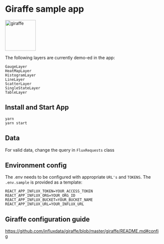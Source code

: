 # Giraffe sample app
<img src="https://influxdata.github.io/branding/img/mascots/mascot-chronograf--white_png.png" height="100" alt="giraffe"/>

The following layers are currently demo-ed in the app:
```
GaugeLayer 
HeatMapLayer
HistogramLayer
LineLayer
ScatterLayer
SingleStateLayer
TableLayer
```

## Install and Start App
```
yarn
yarn start
```

## Data
For valid data, change the query in `FluxRequests` class

## Environment config
The .env needs to be configured with appropriate `URL's` and `TOKENS`. The `.env.sample` is provided as a template:
```
REACT_APP_INFLUX_TOKEN=YOUR_ACCESS_TOKEN
REACT_APP_INFLUX_ORG=YOUR_ORG_ID
REACT_APP_INFLUX_BUCKET=YOUR_BUCKET_NAME
REACT_APP_INFLUX_URL=YOUR_INFLUX_URL
```

## Giraffe configuration guide
https://github.com/influxdata/giraffe/blob/master/giraffe/README.md#config
